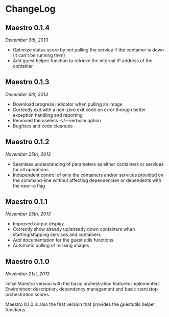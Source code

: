 ChangeLog
=========

Maestro 0.1.4
-------------

_December 9th, 2013_

* Optimize status score by not polling the service if the container is
  down (it can't be running then)
* Add guest helper function to retrieve the internal IP address of the
  container

Maestro 0.1.3
-------------

_December 6th, 2013_

* Download progress indicator when pulling an image
* Correctly exit with a non-zero exit code on error through better
  exception handling and reporting
* Removed the useless -v/--verbose option
* Bugfixes and code cleanups

Maestro 0.1.2
-------------

_November 25th, 2013_

* Seamless understanding of parameters as either containers or services
  for all operations
* Independent control of only the containers and/or services provided on
  the command-line without affecting dependencies or dependents with the
  new -o flag

Maestro 0.1.1
-------------

_November 25th, 2013_

* Improved output display
* Correctly show already up/already down containers when starting/stopping
  services and containers
* Add documentation for the guest utils functions
* Automatic pulling of missing images

Maestro 0.1.0
-------------

_November 21st, 2013_

Initial Maestro version with the basic orchestration features
implemented. Environment description, dependency management and basic
start/stop orchestration scores.

Maestro 0.1.0 is also the first version that provides the guestutils
helper functions.
